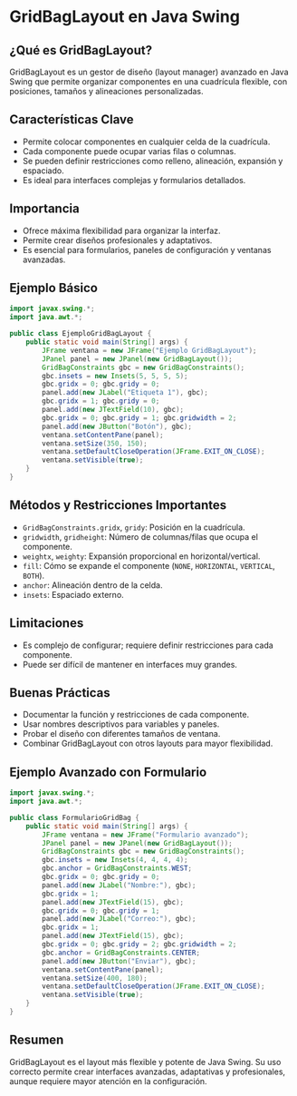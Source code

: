 # GridBagLayout en Java Swing

## ¿Qué es GridBagLayout?
GridBagLayout es un gestor de diseño (layout manager) avanzado en Java Swing que permite organizar componentes en una cuadrícula flexible, con posiciones, tamaños y alineaciones personalizadas.

## Características Clave
- Permite colocar componentes en cualquier celda de la cuadrícula.
- Cada componente puede ocupar varias filas o columnas.
- Se pueden definir restricciones como relleno, alineación, expansión y espaciado.
- Es ideal para interfaces complejas y formularios detallados.

## Importancia
- Ofrece máxima flexibilidad para organizar la interfaz.
- Permite crear diseños profesionales y adaptativos.
- Es esencial para formularios, paneles de configuración y ventanas avanzadas.

## Ejemplo Básico
```java
import javax.swing.*;
import java.awt.*;

public class EjemploGridBagLayout {
    public static void main(String[] args) {
        JFrame ventana = new JFrame("Ejemplo GridBagLayout");
        JPanel panel = new JPanel(new GridBagLayout());
        GridBagConstraints gbc = new GridBagConstraints();
        gbc.insets = new Insets(5, 5, 5, 5);
        gbc.gridx = 0; gbc.gridy = 0;
        panel.add(new JLabel("Etiqueta 1"), gbc);
        gbc.gridx = 1; gbc.gridy = 0;
        panel.add(new JTextField(10), gbc);
        gbc.gridx = 0; gbc.gridy = 1; gbc.gridwidth = 2;
        panel.add(new JButton("Botón"), gbc);
        ventana.setContentPane(panel);
        ventana.setSize(350, 150);
        ventana.setDefaultCloseOperation(JFrame.EXIT_ON_CLOSE);
        ventana.setVisible(true);
    }
}
```

## Métodos y Restricciones Importantes
- `GridBagConstraints.gridx`, `gridy`: Posición en la cuadrícula.
- `gridwidth`, `gridheight`: Número de columnas/filas que ocupa el componente.
- `weightx`, `weighty`: Expansión proporcional en horizontal/vertical.
- `fill`: Cómo se expande el componente (`NONE`, `HORIZONTAL`, `VERTICAL`, `BOTH`).
- `anchor`: Alineación dentro de la celda.
- `insets`: Espaciado externo.

## Limitaciones
- Es complejo de configurar; requiere definir restricciones para cada componente.
- Puede ser difícil de mantener en interfaces muy grandes.

## Buenas Prácticas
- Documentar la función y restricciones de cada componente.
- Usar nombres descriptivos para variables y paneles.
- Probar el diseño con diferentes tamaños de ventana.
- Combinar GridBagLayout con otros layouts para mayor flexibilidad.

## Ejemplo Avanzado con Formulario
```java
import javax.swing.*;
import java.awt.*;

public class FormularioGridBag {
    public static void main(String[] args) {
        JFrame ventana = new JFrame("Formulario avanzado");
        JPanel panel = new JPanel(new GridBagLayout());
        GridBagConstraints gbc = new GridBagConstraints();
        gbc.insets = new Insets(4, 4, 4, 4);
        gbc.anchor = GridBagConstraints.WEST;
        gbc.gridx = 0; gbc.gridy = 0;
        panel.add(new JLabel("Nombre:"), gbc);
        gbc.gridx = 1;
        panel.add(new JTextField(15), gbc);
        gbc.gridx = 0; gbc.gridy = 1;
        panel.add(new JLabel("Correo:"), gbc);
        gbc.gridx = 1;
        panel.add(new JTextField(15), gbc);
        gbc.gridx = 0; gbc.gridy = 2; gbc.gridwidth = 2;
        gbc.anchor = GridBagConstraints.CENTER;
        panel.add(new JButton("Enviar"), gbc);
        ventana.setContentPane(panel);
        ventana.setSize(400, 180);
        ventana.setDefaultCloseOperation(JFrame.EXIT_ON_CLOSE);
        ventana.setVisible(true);
    }
}
```

## Resumen
GridBagLayout es el layout más flexible y potente de Java Swing. Su uso correcto permite crear interfaces avanzadas, adaptativas y profesionales, aunque requiere mayor atención en la configuración.
